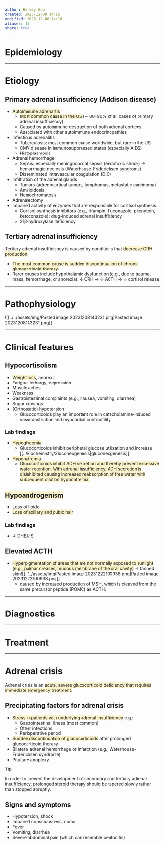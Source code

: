 ```yaml
---
author: Harvey Guo
created: 2023-12-08 14:16
modified: 2023-12-08 14:16
aliases: []
share: true
---
```


# Epidemiology


---
# Etiology
## Primary adrenal insufficiency (Addison disease)
- <span style="background:rgba(240, 200, 0, 0.2)">Autoimmune adrenalitis</span>
	- <span style="background:rgba(240, 200, 0, 0.2)">Most common cause in the US</span> (∼ 80–90% of all cases of primary adrenal insufficiency)
	- Caused by autoimmune destruction of both adrenal cortices
	- Associated with other autoimmune endocrinopathies
- Infectious adrenalitis
	- Tuberculosis: most common cause worldwide, but rare in the US
	- CMV disease in immunosuppressed states (especially AIDS)
	- Histoplasmosis
- Adrenal hemorrhage 
	- Sepsis: especially meningococcal sepsis (endotoxic shock) → hemorrhagic necrosis (Waterhouse-Friderichsen syndrome)
	- Disseminated intravascular coagulation (DIC)
- Infiltration of the adrenal glands
	- Tumors (adrenocortical tumors, lymphomas, metastatic carcinoma)
	- Amyloidosis
	- Hemochromatosis
- Adrenalectomy
- Impaired activity of enzymes that are responsible for cortisol synthesis
	- Cortisol synthesis inhibitors (e.g., rifampin, fluconazole, phenytoin, ketoconazole): drug-induced adrenal insufficiency
	- 21β-hydroxylase deficiency
## Tertiary adrenal insufficiency
Tertiary adrenal insufficiency is caused by conditions that <span style="background:rgba(240, 200, 0, 0.2)">decrease CRH production.</span>
- <span style="background:rgba(240, 200, 0, 0.2)">The most common cause is sudden discontinuation of chronic glucocorticoid therapy.</span>
- Rarer causes include hypothalamic dysfunction (e.g., due to trauma, mass, hemorrhage, or anorexia): ↓ CRH → ↓ ACTH → ↓ cortisol release

---
# Pathophysiology
![[../../assets/img/Pasted image 20231208143231.png|Pasted image 20231208143231.png]]

---
# Clinical features
## Hypocortisolism
- <span style="background:rgba(240, 200, 0, 0.2)">Weight loss</span>, anorexia
- Fatigue, lethargy, depression
- Muscle aches
- Weakness
- Gastrointestinal complaints (e.g., nausea, vomiting, diarrhea)
- Sugar cravings
- (Orthostatic) hypotension
	- Glucocorticoids play an important role in catecholamine‑induced vasoconstriction and myocardial contractility.
### Lab findings
- <span style="background:rgba(240, 200, 0, 0.2)">Hypoglycemia </span>
	- Glucocorticoids inhibit peripheral glucose utilization and increase [[../Biochemistry/Gluconeogenesis|gluconeogenesis]].
- <span style="background:rgba(240, 200, 0, 0.2)">Hyponatremia</span>
	- <span style="background:rgba(240, 200, 0, 0.2)">Glucocorticoids inhibit ADH secretion and thereby prevent excessive water retention. With adrenal insufficiency, ADH secretion is disinhibited causing increased reabsorption of free water with subsequent dilution hyponatremia.</span>
## <span style="background:rgba(240, 200, 0, 0.2)">Hypoandrogenism</span>
- Loss of libido
- <span style="background:rgba(240, 200, 0, 0.2)">Loss of axillary and pubic hair</span>
### Lab findings
- ↓ DHEA-S
## Elevated ACTH
- <span style="background:rgba(240, 200, 0, 0.2)">Hyperpigmentation of areas that are not normally exposed to sunlight (e.g., palmar creases, mucous membrane of the oral cavity)</span> → tanned skin![[../../assets/img/Pasted image 20231222100938.png|Pasted image 20231222100938.png]]
	- caused by increased production of MSH, which is cleaved from the same precursor peptide (POMC) as ACTH.

---
# Diagnostics


---
# Treatment


---
# Adrenal crisis
Adrenal crisis is an <span style="background:rgba(240, 200, 0, 0.2)">acute, severe glucocorticoid deficiency that requires immediate emergency treatment.</span>
## Precipitating factors for adrenal crisis
- <span style="background:rgba(240, 200, 0, 0.2)">Stress in patients with underlying adrenal insufficiency</span> e.g.:
	- Gastrointestinal illness (most common)
	- Other infections
	- Perioperative period
- <span style="background:rgba(240, 200, 0, 0.2)">Sudden discontinuation of glucocorticoids</span> after prolonged glucocorticoid therapy 
- Bilateral adrenal hemorrhage or infarction (e.g., Waterhouse-Friderichsen syndrome)
- Pituitary apoplexy
>[!tip] 
>In order to prevent the development of secondary and tertiary adrenal insufficiency, prolonged steroid therapy should be tapered slowly rather than stopped abruptly.

## Signs and symptoms
- Hypotension, shock
- Impaired consciousness, coma
- Fever
- Vomiting, diarrhea
- Severe abdominal pain (which can resemble peritonitis)